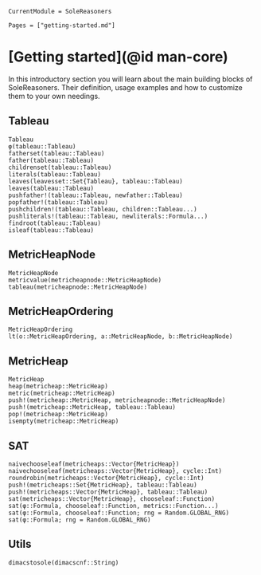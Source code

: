 ```@meta
CurrentModule = SoleReasoners
```

```@contents
Pages = ["getting-started.md"]
```

# [Getting started](@id man-core)

In this introductory section you will learn about the main building blocks of SoleReasoners. Their definition, usage examples and how to customize them to your own needings. 

## Tableau

```@docs
Tableau
φ(tableau::Tableau)
fatherset(tableau::Tableau)
father(tableau::Tableau)
childrenset(tableau::Tableau)
literals(tableau::Tableau)
leaves(leavesset::Set{Tableau}, tableau::Tableau)
leaves(tableau::Tableau)
pushfather!(tableau::Tableau, newfather::Tableau)
popfather!(tableau::Tableau)
pushchildren!(tableau::Tableau, children::Tableau...)
pushliterals!(tableau::Tableau, newliterals::Formula...)
findroot(tableau::Tableau)
isleaf(tableau::Tableau) 
```

## MetricHeapNode

```@docs
MetricHeapNode
metricvalue(metricheapnode::MetricHeapNode)
tableau(metricheapnode::MetricHeapNode)
```

## MetricHeapOrdering

```@docs
MetricHeapOrdering
lt(o::MetricHeapOrdering, a::MetricHeapNode, b::MetricHeapNode)
```

## MetricHeap

```@docs
MetricHeap
heap(metricheap::MetricHeap)
metric(metricheap::MetricHeap)
push!(metricheap::MetricHeap, metricheapnode::MetricHeapNode)
push!(metricheap::MetricHeap, tableau::Tableau)
pop!(metricheap::MetricHeap)
isempty(metricheap::MetricHeap)
```

## SAT

```@docs
naivechooseleaf(metricheaps::Vector{MetricHeap})
naivechooseleaf(metricheaps::Vector{MetricHeap}, cycle::Int)
roundrobin(metricheaps::Vector{MetricHeap}, cycle::Int)
push!(metricheaps::Set{MetricHeap}, tableau::Tableau)
push!(metricheaps::Vector{MetricHeap}, tableau::Tableau)
sat(metricheaps::Vector{MetricHeap}, chooseleaf::Function)
sat(φ::Formula, chooseleaf::Function, metrics::Function...)
sat(φ::Formula, chooseleaf::Function; rng = Random.GLOBAL_RNG)
sat(φ::Formula; rng = Random.GLOBAL_RNG)
```

## Utils

```@docs
dimacstosole(dimacscnf::String)
```
